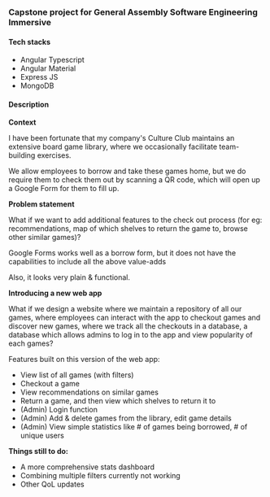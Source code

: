 <h3>Capstone project for General Assembly Software Engineering Immersive</h3>
<h4>Tech stacks</h4>
<ul>
  <li>Angular Typescript</li>
  <li>Angular Material</li>
  <li>Express JS</li>
  <li>MongoDB</li>
</ul>
<h4>Description</h4>
<b>Context</b>
<p>I have been fortunate that my company's Culture Club maintains an extensive board game library, where we occasionally facilitate team-building exercises.</p>
<p>We allow employees to borrow and take these games home, but we do require them to check them out by scanning a QR code, which will open up a Google Form for them to fill up.</p>

<b>Problem statement</b>
<p>What if we want to add additional features to the check out process (for eg: recommendations, map of which shelves to return the game to, browse other similar games)?</p>
<p>Google Forms works well as a borrow form, but it does not have the capabilities to include all the above value-adds</p>
<p>Also, it looks very plain & functional.</p>
<b>Introducing a new web app</b>
<p>What if we design a website where we maintain a repository of all our games, where employees can interact with the app to checkout games and discover new games, where we track all the checkouts in a database, a database which allows admins to log in to the app and view popularity of each games?</p>
<p>Features built on this version of the web app:</p>
<ul>
  <li>View list of all games (with filters)</li>
  <li>Checkout a game</li>
  <li>View recommendations on similar games</li>
  <li>Return a game, and then view which shelves to return it to</li>
  <li>(Admin) Login function</li>
  <li>(Admin) Add & delete games from the library, edit game details</li>
  <li>(Admin) View simple statistics like # of games being borrowed, # of unique users</li>
</ul>
<b>Things still to do:</b>
<p>
<ul>
  <li>A more comprehensive stats dashboard</li>
  <li>Combining multiple filters currently not working</li>
  <li>Other QoL updates</li>
</ul>
</p>
